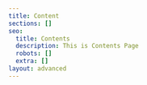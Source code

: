 ```yaml
---
title: Content
sections: []
seo:
  title: Contents
  description: This is Contents Page
  robots: []
  extra: []
layout: advanced
---
```

